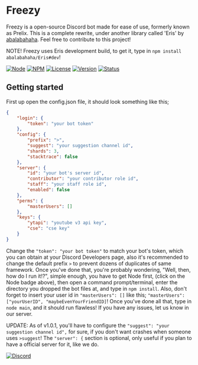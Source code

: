 # Freezy
Freezy is a open-source Discord bot made for ease of use, formerly known as Prelix. This is a complete rewrite, under another library called 'Eris' by [abalabahaha](https://github.com/abalabahaha). Feel free to contribute to this project!

NOTE! Freezy uses Eris development build, to get it, type in `npm install abalabahaha/Eris#dev`!

[![Node](https://img.shields.io/badge/Node-5.x.x-green.svg)](http://nodejs.org)
[![NPM](https://img.shields.io/badge/NPM-3.x.x-blue.svg)](http://nodejs.org)
[![License](https://img.shields.io/badge/License-GPL--3.0-blue.svg)]()
[![Version](https://img.shields.io/badge/Version-1.0.2_dev-yellow.svg)]()
[![Status](https://img.shields.io/badge/Status-Indev-yellow.svg)]()
## Getting started
First up open the config.json file, it should look something like this;
```json
{
    "login": {
        "token": "your bot token"
    },
    "config": {
        "prefix": ">",
        "suggest": "your suggestion channel id",
        "shards": 3,
        "stacktrace": false
    },
    "server": {
        "id": "your bot's server id",
        "contributor": "your contributor role id",
        "staff": "your staff role id",
        "enabled": false
    },
    "perms": {
        "masterUsers": []
    },
    "keys": {
        "ytapi": "youtube v3 api key",
        "cse": "cse key"
    }
}

```
Change the `"token": "your bot token"` to match your bot's token, which you can obtain at your Discord Developers page, also it's recommended to change the default prefix `>` to prevent dozens of duplicates of same framework.
Once you've done that, you're probably wondering, "Well, then, how do I run it!?", simple enough, you have to get Node first, (click on the Node badge above), then open a command prompt/terminal, enter the directory you dropped the bot files at, and type in `npm install`. Also, don't forget to insert your user id in `"masterUsers": []` like this; `"masterUsers": ["yourUserID", "maybeEvenYourFriendID]`! Once you've done all that, type in `node main`, and it should run flawless! If you have any issues, let us know in our server.

UPDATE: As of v1.0.1, you'll have to configure the `"suggest": "your suggestion channel id",` for sure, if you don't want crashes when someone uses `>suggest`! The `"server": {` section is optional, only useful if you plan to have a official server for it, like we do.

[![Discord](https://discordapp.com/api/servers/206431108047437824/widget.png?style=banner3)](https://discord.gg/ZKA7sE8)
